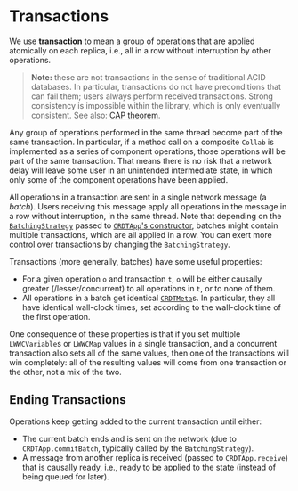 # Transactions

We use **transaction** to mean a group of operations that are applied atomically on each replica, i.e., all in a row without interruption by other operations.

> **Note:** these are not transactions in the sense of traditional ACID databases. In particular, transactions do not have preconditions that can fail them; users always perform received transactions. Strong consistency is impossible within the library, which is only eventually consistent. See also: [CAP theorem](https://en.wikipedia.org/wiki/CAP_theorem).

Any group of operations performed in the same thread become part of the same transaction. In particular, if a method call on a composite `Collab` is implemented as a series of component operations, those operations will be part of the same transaction. That means there is no risk that a network delay will leave some user in an unintended intermediate state, in which only some of the component operations have been applied.

All operations in a transaction are sent in a single network message (a _batch_). Users receiving this message apply all operations in the message in a row without interruption, in the same thread. Note that depending on the [`BatchingStrategy`](../api/collabs/interfaces/BatchingStrategy.html) passed to [`CRDTApp`'s constructor](../api/collabs/classes/CRDTApp.html#constructor), batches might contain multiple transactions, which are all applied in a row. You can exert more control over transactions by changing the `BatchingStrategy`.

Transactions (more generally, batches) have some useful properties:

- For a given operation `o` and transaction `t`, `o` will be either causally greater (/lesser/concurrent) to all operations in `t`, or to none of them.
- All operations in a batch get identical [`CRDTMeta`](../api/collabs/interfaces/CRDTMeta.html)s. In particular, they all have identical wall-clock times, set according to the wall-clock time of the first operation.

One consequence of these properties is that if you set multiple `LWWCVariable`s or `LWWCMap` values in a single transaction, and a concurrent transaction also sets all of the same values, then one of the transactions will win completely: all of the resulting values will come from one transaction or the other, not a mix of the two.

## Ending Transactions

Operations keep getting added to the current transaction until either:

- The current batch ends and is sent on the network (due to `CRDTApp.commitBatch`, typically called by the `BatchingStrategy`).
- A message from another replica is received (passed to `CRDTApp.receive`) that is causally ready, i.e., ready to be applied to the state (instead of being queued for later).

<!-- TODO: optimizations (see blurb in BatchingStrategy). In particular mention name compression. Eventually that will go in internals.md, so users can predict exactly the effect of changes like shorter child names. -->
